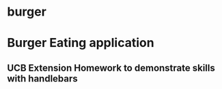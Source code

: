 # burger
# Burger Eating application
## UCB Extension Homework to demonstrate skills with handlebars

